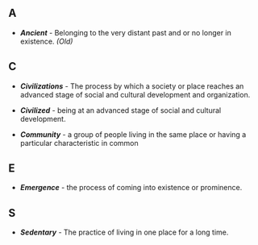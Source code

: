 ## A

- ***Ancient*** - Belonging to the very distant past and or no longer in existence. *(Old)*

## C

- ***Civilizations*** - The process by which a society or place reaches an advanced stage of social and cultural development and organization.

- ***Civilized*** - being at an advanced stage of social and cultural development.

- ***Community*** - a group of people living in the same place or having a particular characteristic in common

## E

- ***Emergence*** - the process of coming into existence or prominence.

## S

-  ***Sedentary*** - The practice of living in one place for a long time.
